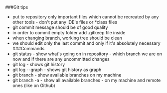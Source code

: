 ###Git tips
- put to repository only important files which cannot be recreated by any other tools - don't put any IDE's files or *class files
- git commit message should be of good quality
- in order to commit empty folder add .gitkeep file inside
- when changing branch, working tree should be clean
- we should edit only the last commit and only if it's absolutely necessary
###Commands
- git status - show what's going on in repository - which branch we are on now and if there are any uncommitted changes
- git log - shows git history
- git log --graph - shows git history as graph
- git branch - show available branches on my machine
- git branch -a - show all available branches - on my machine and remote ones (like on Github)
